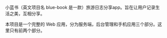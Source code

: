 小蓝书（英文项目名 blue-book 是一款）旅游日志分享app。旨在让用户记录生活之美，互相分享。

本项目是一个完整的 Web 应用，分为服务端，后台管理和手机应用三个部分。这里只有前两个部分。
